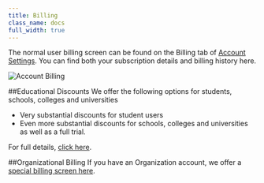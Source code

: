 ```yaml
---
title: Billing
class_name: docs
full_width: true
---
```


The normal user billing screen can be found on the Billing tab of [Account Settings](/docs/dashboard/settings/). You can find both your subscription details and billing history here.

![Account Billing](/img/docs/account_billing.png)

##Educational Discounts
We offer the following options for students, schools, colleges and universities 

- Very substantial discounts for student users
- Even more substantial discounts for schools, colleges and universities as well as a full trial. 

For full details, [click here](/docs/quickstart/education).

##Organizational Billing
If you have an Organization account, we offer a [special billing screen here](/docs/dashboard/organizations/billing/).


